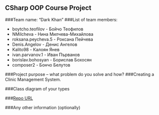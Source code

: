 ## CSharp OOP Course Project
###Team name: “Dark Khan”
###List of team members:
- boytcho.teofilov - Бойчо Теофилов
- NMilcheva - Нина Милчева-Михайлова
- roksana.peycheva.5 - Роксана Пейчева
- Denis.Angelov - Денис Ангелов
- Kalito98 - Калоян Янев
- ivan.parvanov.1 - Иван Първанов
- borislav.bohosyan - Борислав Бохосян
- composer2 - Бончо Белутов

###Project purpose – what problem do you solve and how?
###Creating a Clinic Management System.

###Class diagram of your types

###[Repo URL]

###Any other information (optionally)

[Repo URL]: https://github.com/Kalito98/CSharpOOPTeamDarkKahn/graphs/contributors